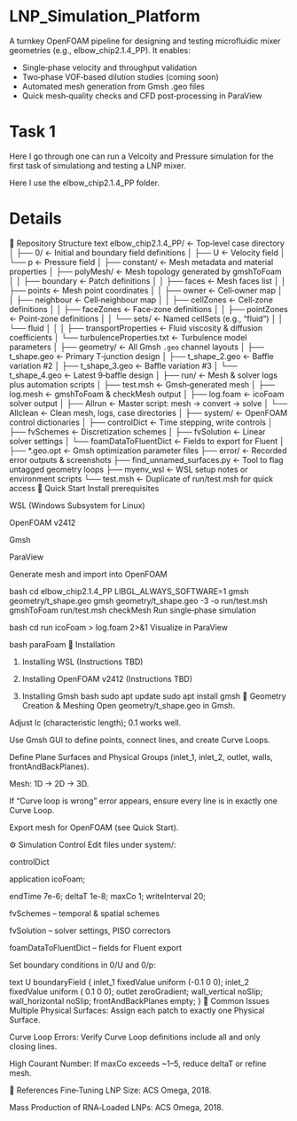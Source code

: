 # LNP_Simulation_Platform

A turnkey OpenFOAM pipeline for designing and testing microfluidic mixer geometries (e.g., elbow_chip2.1.4_PP). It enables:
- Single‐phase velocity and throughput validation
- Two‐phase VOF‐based dilution studies (coming soon)
- Automated mesh generation from Gmsh .geo files
- Quick mesh‐quality checks and CFD post‐processing in ParaView

# Task 1 

Here I go through one can run a Velcoity and Pressure simulation for the first task of simulationg and testing a LNP mixer. 

Here I use the elbow_chip2.1.4_PP folder. 

# Details 
📂 Repository Structure
text
elbow_chip2.1.4_PP/                 ← Top‐level case directory
│
├── 0/                             ← Initial and boundary field definitions
│   ├── U                          ← Velocity field
│   └── p                          ← Pressure field
│
├── constant/                      ← Mesh metadata and material properties
│   ├── polyMesh/                  ← Mesh topology generated by gmshToFoam
│   │   ├── boundary               ← Patch definitions
│   │   ├── faces                  ← Mesh faces list
│   │   ├── points                 ← Mesh point coordinates
│   │   ├── owner                  ← Cell‐owner map
│   │   ├── neighbour              ← Cell‐neighbour map
│   │   ├── cellZones              ← Cell‐zone definitions
│   │   ├── faceZones              ← Face‐zone definitions
│   │   ├── pointZones             ← Point‐zone definitions
│   │   └── sets/                  ← Named cellSets (e.g., “fluid”)
│   │       └── fluid
│   │
│   ├── transportProperties       ← Fluid viscosity & diffusion coefficients
│   └── turbulenceProperties.txt  ← Turbulence model parameters
│
├── geometry/                      ← All Gmsh `.geo` channel layouts
│   ├── t_shape.geo                ← Primary T‐junction design
│   ├── t_shape_2.geo              ← Baffle variation #2
│   ├── t_shape_3.geo              ← Baffle variation #3
│   └── t_shape_4.geo              ← Latest 9‐baffle design
│
├── run/                           ← Mesh & solver logs plus automation scripts
│   ├── test.msh                   ← Gmsh‐generated mesh
│   ├── log.mesh                   ← gmshToFoam & checkMesh output
│   ├── log.foam                   ← icoFoam solver output
│   ├── Allrun                     ← Master script: mesh → convert → solve
│   └── Allclean                   ← Clean mesh, logs, case directories
│
├── system/                        ← OpenFOAM control dictionaries
│   ├── controlDict                ← Time stepping, write controls
│   ├── fvSchemes                  ← Discretization schemes
│   ├── fvSolution                 ← Linear solver settings
│   └── foamDataToFluentDict       ← Fields to export for Fluent
│
├── *.geo.opt                      ← Gmsh optimization parameter files
├── error/                         ← Recorded error outputs & screenshots
├── find_unnamed_surfaces.py       ← Tool to flag untagged geometry loops
├── myenv_wsl                      ← WSL setup notes or environment scripts
└── test.msh                       ← Duplicate of run/test.msh for quick access
🏁 Quick Start
Install prerequisites

WSL (Windows Subsystem for Linux)

OpenFOAM v2412

Gmsh

ParaView

Generate mesh and import into OpenFOAM

bash
cd elbow_chip2.1.4_PP
LIBGL_ALWAYS_SOFTWARE=1 gmsh geometry/t_shape.geo
gmsh geometry/t_shape.geo -3 -o run/test.msh
gmshToFoam run/test.msh
checkMesh
Run single‐phase simulation

bash
cd run
icoFoam > log.foam 2>&1
Visualize in ParaView

bash
paraFoam
🔧 Installation
1. Installing WSL
(Instructions TBD)

2. Installing OpenFOAM v2412
(Instructions TBD)

3. Installing Gmsh
bash
sudo apt update
sudo apt install gmsh
📐 Geometry Creation & Meshing
Open geometry/t_shape.geo in Gmsh.

Adjust lc (characteristic length); 0.1 works well.

Use Gmsh GUI to define points, connect lines, and create Curve Loops.

Define Plane Surfaces and Physical Groups (inlet_1, inlet_2, outlet, walls, frontAndBackPlanes).

Mesh: 1D → 2D → 3D.

If “Curve loop is wrong” error appears, ensure every line is in exactly one Curve Loop.

Export mesh for OpenFOAM (see Quick Start).

⚙️ Simulation Control
Edit files under system/:

controlDict

application icoFoam;

endTime 7e-6; deltaT 1e-8; maxCo 1; writeInterval 20;

fvSchemes – temporal & spatial schemes

fvSolution – solver settings, PISO correctors

foamDataToFluentDict – fields for Fluent export

Set boundary conditions in 0/U and 0/p:

text
U boundaryField
{
    inlet_1        fixedValue uniform (-0.1 0 0);
    inlet_2        fixedValue uniform ( 0.1 0 0);
    outlet         zeroGradient;
    wall_vertical  noSlip;
    wall_horizontal noSlip;
    frontAndBackPlanes empty;
}
🚧 Common Issues
Multiple Physical Surfaces: Assign each patch to exactly one Physical Surface.

Curve Loop Errors: Verify Curve Loop definitions include all and only closing lines.

High Courant Number: If maxCo exceeds ~1–5, reduce deltaT or refine mesh.

📖 References
Fine‐Tuning LNP Size: ACS Omega, 2018.

Mass Production of RNA‐Loaded LNPs: ACS Omega, 2018.
